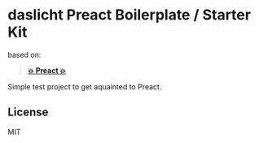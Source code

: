 # daslicht Preact Boilerplate / Starter Kit
based on:
> **[:boom: Preact :boom:](https://github.com/developit/preact-boilerplate.git)**

Simple test project to get aquainted to Preact.




## License

MIT


[Preact]: https://developit.github.io/preact
[webpack]: https://webpack.github.io
